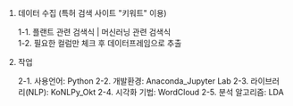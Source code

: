 1. 데이터 수집 (특허 검색 사이트 "키워트" 이용)

   1-1. 플랜트 관련 검색식 | 머신러닝 관련 검색식   
   1-2. 필요한 컬럼만 체크 후 데이터프레임으로 추출


   
2. 작업
   
   2-1. 사용언어: Python
   2-2. 개발환경: Anaconda_Jupyter Lab
   2-3. 라이브러리(NLP): KoNLPy_Okt
   2-4. 시각화 기법: WordCloud
   2-5. 분석 알고리즘: LDA
